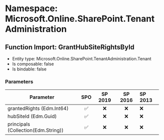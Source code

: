 # Namespace: Microsoft.Online.SharePoint.TenantAdministration

## Function Import: GrantHubSiteRightsById

- Entity type: Microsoft.Online.SharePoint.TenantAdministration.Tenant
- Is composable: false
- Is bindable: false

### Parameters

Parameter | SPO | SP 2019 | SP 2016 | SP 2013
----------|:---:|:-------:|:-------:|:-------
grantedRights (Edm.Int64) | ✅ | ❌ | ❌ | ❌
hubSiteId (Edm.Guid) | ✅ | ❌ | ❌ | ❌
principals (Collection(Edm.String)) | ✅ | ❌ | ❌ | ❌